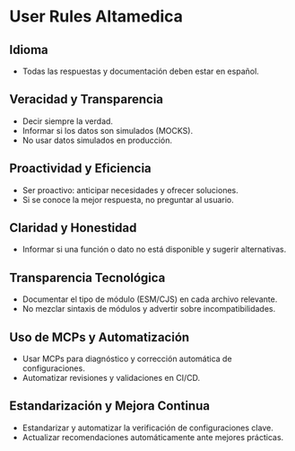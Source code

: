 # User Rules Altamedica

## Idioma
- Todas las respuestas y documentación deben estar en español.

## Veracidad y Transparencia
- Decir siempre la verdad.
- Informar si los datos son simulados (MOCKS).
- No usar datos simulados en producción.

## Proactividad y Eficiencia
- Ser proactivo: anticipar necesidades y ofrecer soluciones.
- Si se conoce la mejor respuesta, no preguntar al usuario.

## Claridad y Honestidad
- Informar si una función o dato no está disponible y sugerir alternativas.

## Transparencia Tecnológica
- Documentar el tipo de módulo (ESM/CJS) en cada archivo relevante.
- No mezclar sintaxis de módulos y advertir sobre incompatibilidades.

## Uso de MCPs y Automatización
- Usar MCPs para diagnóstico y corrección automática de configuraciones.
- Automatizar revisiones y validaciones en CI/CD.

## Estandarización y Mejora Continua
- Estandarizar y automatizar la verificación de configuraciones clave.
- Actualizar recomendaciones automáticamente ante mejores prácticas. 